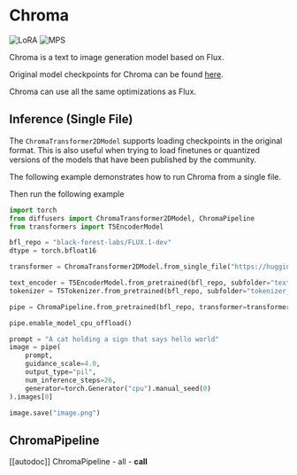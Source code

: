 <!--Copyright 2025 The HuggingFace Team. All rights reserved.

Licensed under the Apache License, Version 2.0 (the "License"); you may not use this file except in compliance with
the License. You may obtain a copy of the License at

http://www.apache.org/licenses/LICENSE-2.0

Unless required by applicable law or agreed to in writing, software distributed under the License is distributed on
an "AS IS" BASIS, WITHOUT WARRANTIES OR CONDITIONS OF ANY KIND, either express or implied. See the License for the
specific language governing permissions and limitations under the License.
-->

# Chroma

<div class="flex flex-wrap space-x-1">
  <img alt="LoRA" src="https://img.shields.io/badge/LoRA-d8b4fe?style=flat"/>
  <img alt="MPS" src="https://img.shields.io/badge/MPS-000000?style=flat&logo=apple&logoColor=white%22">
</div>

Chroma is a text to image generation model based on Flux.

Original model checkpoints for Chroma can be found [here](https://huggingface.co/lodestones/Chroma).

<Tip>

Chroma can use all the same optimizations as Flux.

</Tip>

## Inference (Single File)

The `ChromaTransformer2DModel` supports loading checkpoints in the original format. This is also useful when trying to load finetunes or quantized versions of the models that have been published by the community.

The following example demonstrates how to run Chroma from a single file.

Then run the following example

```python
import torch
from diffusers import ChromaTransformer2DModel, ChromaPipeline
from transformers import T5EncoderModel

bfl_repo = "black-forest-labs/FLUX.1-dev"
dtype = torch.bfloat16

transformer = ChromaTransformer2DModel.from_single_file("https://huggingface.co/lodestones/Chroma/blob/main/chroma-unlocked-v35.safetensors", torch_dtype=dtype)

text_encoder = T5EncoderModel.from_pretrained(bfl_repo, subfolder="text_encoder_2", torch_dtype=dtype)
tokenizer = T5Tokenizer.from_pretrained(bfl_repo, subfolder="tokenizer_2", torch_dtype=dtype)

pipe = ChromaPipeline.from_pretrained(bfl_repo, transformer=transformer, text_encoder=text_encoder, tokenizer=tokenizer, torch_dtype=dtype)

pipe.enable_model_cpu_offload()

prompt = "A cat holding a sign that says hello world"
image = pipe(
    prompt,
    guidance_scale=4.0,
    output_type="pil",
    num_inference_steps=26,
    generator=torch.Generator("cpu").manual_seed(0)
).images[0]

image.save("image.png")
```

## ChromaPipeline

[[autodoc]] ChromaPipeline
	- all
	- __call__
